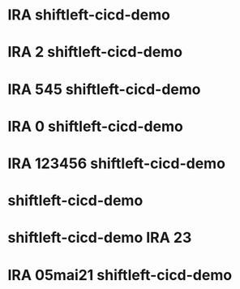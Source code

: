 # IRA shiftleft-cicd-demo
# IRA 2 shiftleft-cicd-demo
# IRA 545  shiftleft-cicd-demo
# IRA 0 shiftleft-cicd-demo
# IRA 123456  shiftleft-cicd-demo
# shiftleft-cicd-demo
# shiftleft-cicd-demo IRA 23 
# IRA 05mai21 shiftleft-cicd-demo
